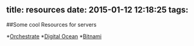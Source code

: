 title: resources
date: 2015-01-12 12:18:25
tags:
---
##Some cool Resources for servers

*[Orchestrate](https://orchestrate.io)
*<a href="https://digitalocean.com">Digital Ocean</a>
*<a href="https://bitnami.com/">Bitnami</a>
